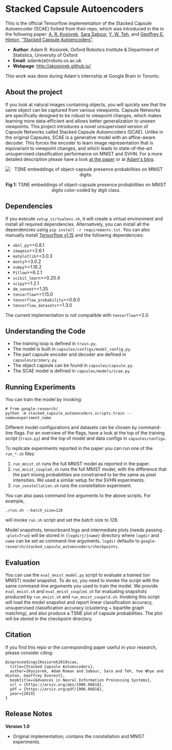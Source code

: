
# Stacked Capsule Autoencoders

This is the official Tensorflow implementation of the Stacked Capsule Autoencoder (SCAE) forked from their repo, which was introduced in the in the following paper:
[A. R. Kosiorek](http://akosiorek.github.io/), [Sara Sabour](https://ca.linkedin.com/in/sara-sabour-63019132), [Y. W. Teh](https://www.stats.ox.ac.uk/~teh/), and [Geoffrey E. Hinton](https://vectorinstitute.ai/team/geoffrey-hinton/), ["Stacked Capsule Autoencoders"](https://arxiv.org/abs/1906.06818).

  * **Author**: Adam R. Kosiorek, Oxford Robotics Institute & Department of Statistics, University of Oxford
  * **Email**: adamk(at)robots.ox.ac.uk
  * **Webpage**: http://akosiorek.github.io/

This work was done during Adam's internship at Google Brain in Toronto.

## About the project
If you look at natural images containing objects, you will quickly see that the same object can be captured from various viewpoints. Capsule Networks are specifically designed to be robust to viewpoint changes, which makes learning more data-efficient and allows better generalization to unseen viewpoints. This project introduces a novel unsupervised version of Capsule Networks called Stacked Capsule Autoencoders (SCAE). Unlike in the original Capsules, SCAE is a generative model with an affine-aware decoder. This forces the encoder to learn image representation that is equivariant to viewpoint changes, and which leads to state-of-the-art unsupervised classification performance on MNIST and SVHN. For a more detailed description please have a look [at the paper](https://arxiv.org/abs/1906.06818) or at [Adam's blog](http://akosiorek.github.io/ml/2019/06/23/stacked_capsule_autoencoders.html).


<p align="center">
<img alt="TSNE embeddings of object-capsule presence probabilities on MNIST digits." src="https://raw.githubusercontent.com/google-research/google-research/master/stacked_capsule_autoencoders/.resources/tsne.png">
<p align="center">
<b>Fig 1:</b> TSNE embeddings of object-capsule presence probabilities on MNIST digits color-coded by digit class.
 </p>
</p>

## Dependencies
If you execute `setup_virtualenv.sh`, it will create a virtual environment and install all required dependencies. Alternatively, you can install all the dependencies using `pip install -r requirements.txt`. You can also manually install [Tensorflow v1.15](https://www.tensorflow.org/install) and the following dependencies:
  * `absl_py`>=0.8.1
  * `imageio`>=2.6.1
  * `matplotlib`>=3.0.3
  * `monty`>=3.0.2
  * `numpy`>=1.16.2
  * `Pillow`>=6.2.1
  * `scikit_learn`>=0.20.4
  * `scipy`>=1.2.1
  * `dm_sonnet`==1.35
  * `tensorflow`==1.15.0
  * `tensorflow_probability`==0.8.0
  * `tensorflow_datasets`==1.3.0

The current implementation is not compatible with `tensorflow`==2.0.

## Understanding the Code
  * The training loop is defined in `train.py`.
  * The model is built in `capsules/configs/model_config.py`.
  * The part capsule encoder and decoder are defined in `capsules/primary.py`.
  * The object capsule can be found in `capsules/capsule.py`.
  * The SCAE model is defined in `capsules/models/scae.py`.


## Running Experiments
You can train the model by invoking:

    # From google-research/
    python -m stacked_capsule_autoencoders.scripts.train --name=experiment_name

Different model configurations and datasets can be chosen by command-line flags. For an overview of the flags, have a look at the top of the training script (`train.py`) and the top of model and data configs in `capsules/configs`.

To replicate experiments reported in the paper you can run one of the `run_*.sh` files:
  1) `run_mnist.sh` runs the full MNIST model as reported in the paper.
  2) `run_mnist_coupled.sh` runs the full MNIST model, with the difference that the part mixing probabilities are constrained to be the same as pixel intensities. We used a similar setup for the SVHN experiments.
  3) `run_constellation.sh` runs the constellation experiment.


You can also pass command line arguments to the above scripts. For example,

    ./run.sh --batch_size=128

 will invoke `run.sh` script and set the batch size to 128.
 
 Model snapshots, tensorboard logs and intermediate plots (needs passing `--plot=True`) will be stored in `{logdir}/{name}` directory where `logdir` and `name` can be set as command-line arguments. `logdir` defaults to `google-research/stacked_capsule_autoencoders/checkpoints`.

## Evaluation
You can use the `eval_mnist_model.py` script to evaluate a trained (on MNIST) model snapshot. To do so, you need to invoke the script with the same command-line arguments you used to train the model. We provide `eval_mnist.sh` and `eval_mnist_coupled.sh` for evaluating snapshots produced by `run_mnist.sh` and `run_mnist_coupeld.sh`. Invoking this script will load the model snapshot and report linear classification accuracy, unsupervised classification accuracy (clustering + bipartite graph matching), and also produce a TSNE plot of capsule probabilities. The plot will be stored in the checkpoint directory.

## Citation

If you find this repo or the corresponding paper useful in your research, please consider citing:

    @inproceedings{Kosiorek2019scae,
      title={Stacked Capsule Autoencoders},
      author={Kosiorek, Adam Roman and Sabour, Sara and Teh, Yee Whye and Hinton, Geoffrey Everest},
      booktitle={Advances in Neural Information Processing Systems},
      url = {https://arxiv.org/abs/1906.06818},
      pdf = {https://arxiv.org/pdf/1906.06818},
      year={2019}
    }

## Release Notes
**Version 1.0**
* Original implementation; contains the constellation and MNIST experiments.
